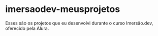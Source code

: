 # imersaodev-meusprojetos
Esses são os projetos que eu desenvolvi durante o curso Imersão.dev, oferecido pela Alura.
